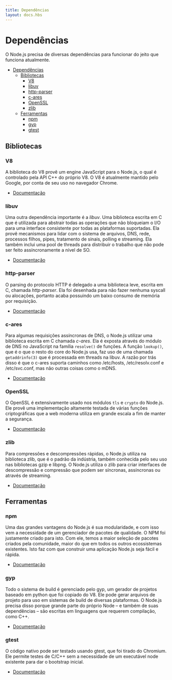 ```yaml
---
title: Dependências
layout: docs.hbs
---
```


# Dependências

O Node.js precisa de diversas dependências para funcionar do jeito que funciona atualmente.

* [Dependências](#dependências)
  * [Bibliotecas](#bibliotecas)
    * [V8](#v8)
    * [libuv](#libuv)
    * [http-parser](#http-parser)
    * [c-ares](#c-ares)
    * [OpenSSL](#openssl)
    * [zlib](#zlib)
  * [Ferramentas](#ferramentas)
    * [npm](#npm)
    * [gyp](#gyp)
    * [gtest](#gtest)

## Bibliotecas

### V8

<!-- The V8 library provides Node.js with a JavaScript engine, which Node.js
controls via the V8 C++ API. V8 is maintained by Google, for use in Chrome.

* [Documentation](https://v8docs.nodesource.com/) -->

A biblioteca do V8 provê um engine JavaScript para o Node.js, o qual
é controlado pela API C++ do próprio V8. O V8 é atualmente mantido
pelo Google, por conta de seu uso no navegador Chrome.

* [Documentação](https://v8docs.nodesource.com/)

### libuv

<!-- Another important dependency is libuv, a C library that is used to abstract
non-blocking I/O operations to a consistent interface across all supported
platforms. It provides mechanisms to handle file system, DNS, network, child
processes, pipes, signal handling, polling and streaming. It also includes a
thread pool for offloading work for some things that can't be done
asynchronously at the operating system level.

* [Documentation](http://docs.libuv.org/) -->

Uma outra dependência importante é a *libuv*. Uma biblioteca escrita em C que
é utilizada para abstrair todas as operações que não bloqueiam o I/O para uma
interface consistente por todas as plataformas suportadas. Ela provê mecanismos
para lidar com o sistema de arquivos, DNS, rede, processos filhos, pipes,
tratamento de sinais, polling e streaming. Ela também inclui uma pool de threads
para distribuir o trabalho que não pode ser feito assíncronamente a nível de SO.

* [Documentação](http://docs.libuv.org/)

### http-parser

<!-- HTTP parsing is handled by a lightweight C library called http-parser. It is
designed to not make any syscalls or allocations, so it has a very small
per-request memory footprint.

* [Documentation](https://github.com/joyent/http-parser/) -->

O parsing do protocolo HTTP é delegado a uma biblioteca leve, escrita em C,
chamada *http-parser*. Ela foi desenhada para não fazer nenhuma syscall ou
alocações, portanto acaba possuindo um baixo consumo de memória por requisição.

* [Documentação](https://github.com/joyent/http-parser/)

### c-ares

<!-- For some asynchronous DNS requests, Node.js uses a C library called c-ares.
It is exposed through the DNS module in JavaScript as the `resolve()` family of
functions. The `lookup()` function, which is what the rest of core uses, makes
use of threaded `getaddrinfo(3)` calls in libuv. The reason for this is that
c-ares supports /etc/hosts, /etc/resolv.conf and /etc/svc.conf, but not things
like mDNS.

* [Documentation](http://c-ares.haxx.se/docs.html) -->
Para algumas requisições assíncronas de DNS, o Node.js utilizar uma biblioteca
escrita em C chamada *c-ares*. Ela é exposta através do módulo de DNS no JavaScript
na família `resolve()` de funções. A função `lookup()`, que é o que o resto do core
do Node.js usa, faz uso de uma chamada `getaddrinfo(3)` que é processada em threads
na libuv. A razão por trás disso é que o c-ares suporta caminhos como
/etc/hosts, /etc/resolv.conf e /etc/svc.conf, mas não outras coisas como o mDNS.

* [Documentação](http://c-ares.haxx.se/docs.html)

### OpenSSL

<!-- OpenSSL is used extensively in both the `tls` and `crypto` modules. It provides
battle-tested implementations of many cryptographic functions that the modern
web relies on for security.

* [Documentation](https://www.openssl.org/docs/) -->

O OpenSSL é extensivamente usado nos módulos `tls` e `crypto` do Node.js. Ele provê
uma implementação altamente testada de várias funções criptográficas que a web
moderna utiliza em grande escala a fim de manter a segurança.

* [Documentação](https://www.openssl.org/docs/)

### zlib

<!-- For fast compression and decompression, Node.js relies on the industry-standard
zlib library, also known for its use in gzip and libpng. Node.js uses zlib to
create sync, async and streaming compression and decompression interfaces.

* [Documentation](http://www.zlib.net/manual.html) -->

Para compressões e descompressões rápidas, o Node.js utiliza na biblioteca zlib,
que é o padrão da indústria, também conhecida pelo seu uso nas bibliotecas gzip e libpng.
O Node.js utiliza o zlib para criar interfaces de descompressão e compressão que podem
ser síncronas, assíncronas ou através de streaming.

* [Documentação](http://www.zlib.net/manual.html)

## Ferramentas

### npm

<!-- Node.js is all about modularity, and with that comes the need for a quality
package manager; for this purpose, npm was made. With npm comes the largest
selection of community-created packages of any programming ecosystem,
which makes building Node.js apps quick and easy.

* [Documentation](https://docs.npmjs.com/) -->

Uma das grandes vantagens do Node.js é sua modularidade, e com isso vem a
necessidade de um gerenciador de pacotes de qualidade. O NPM foi justamente
criado para isto. Com ele, temos a maior seleção de pacotes criados pela
comunidade, maior do que em todos os outros ecossistemas existentes. Isto
faz com que construir uma aplicação Node.js seja fácil e rápida.

* [Documentação](https://docs.npmjs.com/)

### gyp

<!-- The build system is handled by gyp, a python-based project generator copied
from V8. It can generate project files for use with build systems across many
platforms. Node.js requires a build system because large parts of it — and its
dependencies — are written in languages that require compilation.

* [Documentation](https://gyp.gsrc.io/docs/UserDocumentation.md) -->

Todo o sistema de build é gerenciado pelo gyp, um gerador de projetos baseado
em python que foi copiado do V8. Ele pode gerar arquivos de projeto para uso
em sistemas de build de diversas plataformas. O Node.js precisa disso porque
grande parte do próprio Node – e também de suas dependências – são escritas em
linguagens que requerem compilação, como C++.

* [Documentação](https://gyp.gsrc.io/docs/UserDocumentação.md)

### gtest

<!--
Native code can be tested using gtest, which is taken from Chromium. It allows
testing C/C++ without needing an existing node executable to bootstrap from.

* [Documentation](https://code.google.com/p/googletest/wiki/V1_7_Documentation) -->

O código nativo pode ser testado usando gtest, que foi tirado do Chromium. Ele
permite testes de C/C++ sem a necessidade de um executável node existente para
dar o bootstrap inicial.

* [Documentação](https://code.google.com/p/googletest/wiki/V1_7_Documentação)
